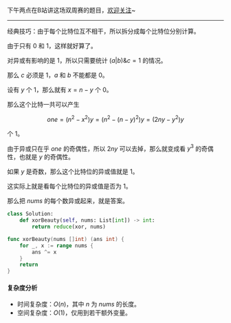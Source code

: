 下午两点在B站讲这场双周赛的题目，[欢迎关注](https://space.bilibili.com/206214)~

---

经典技巧：由于每个比特位互不相干，所以拆分成每个比特位分别计算。

由于只有 $0$ 和 $1$，这样就好算了。

对异或有影响的是 $1$，所以只需要统计 $(a|b)\&c=1$ 的情况。

那么 $c$ 必须是 $1$，$a$ 和 $b$ 不能都是 $0$。

设有 $y$ 个 $1$，那么就有 $x=n-y$ 个 $0$。

那么这个比特一共可以产生

$$
\textit{one} = (n^2-x^2)y = (n^2-(n-y)^2)y = (2ny-y^2)y
$$

个 $1$。

由于异或只在乎 $\textit{one}$ 的奇偶性，所以 $2ny$ 可以去掉，那么就变成看 $y^3$ 的奇偶性，也就是 $y$ 的奇偶性。

如果 $y$ 是奇数，那么这个比特位的异或值就是 $1$。

这实际上就是看每个比特位的异或值是否为 $1$。

那么把 $\textit{nums}$ 的每个数异或起来，就是答案。

```py [sol1-Python3]
class Solution:
    def xorBeauty(self, nums: List[int]) -> int:
        return reduce(xor, nums)
```

```go [sol1-Go]
func xorBeauty(nums []int) (ans int) {
	for _, x := range nums {
		ans ^= x
	}
	return
}
```

#### 复杂度分析

- 时间复杂度：$O(n)$，其中 $n$ 为 $\textit{nums}$ 的长度。
- 空间复杂度：$O(1)$，仅用到若干额外变量。
